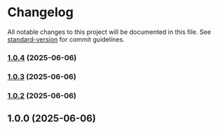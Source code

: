 # Changelog

All notable changes to this project will be documented in this file. See [standard-version](https://github.com/conventional-changelog/standard-version) for commit guidelines.

### [1.0.4](https://github.com/Koziolek/http-status-as-type/compare/v1.0.3...v1.0.4) (2025-06-06)

### [1.0.3](https://github.com/Koziolek/http-status-as-type/compare/v1.0.2...v1.0.3) (2025-06-06)

### [1.0.2](https://github.com/Koziolek/http-status-as-type/compare/v1.0.0...v1.0.2) (2025-06-06)

## 1.0.0 (2025-06-06)
